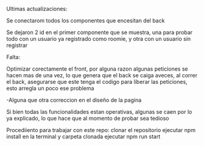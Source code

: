 Ultimas actualizaciones:

Se conectarom todos los componentes que encesitan del back

Se dejaron 2 id en el primer componente que se muestra, una para probar todo con un usuario ya registrado como roomie, y otra con un usuario sin registrar

Falta:

Optimizar corectamente el front, por alguna razon algunas peticiones se hacen mas de una vez, lo que genera que el back se caiga aveces, al correr el back, asegurarse que este tenga el codigo para liberar las peticiones, esto arregla un poco ese problema

-Alguna que otra correccion en el diseño de la pagina

Si bien todas las funcionalidades estan operativas, algunas se caen por lo ya explicado, lo que hace que al momento de probar sea tedioso

Procediiento para trabajar con este repo:
clonar el repositorio
ejecutar npm install en la terminal y carpeta clonada
ejecutar npm run start
